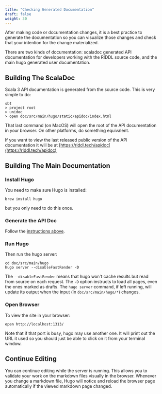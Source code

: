 ```yaml
---
title: "Checking Generated Documentation"
draft: false
weight: 30
---
```


After making code or documentation changes, it is a best practice to
generate the documentation so you can visualize those changes and check 
that your intention for the change materialized.

There are two kinds of documentation: scaladoc generated API documentation
for developers working with the RIDDL source code, and the main 
hugo generated user documentation. 

## Building The ScalaDoc
Scala 3 API documentation is generated from the source code. This is very
simple to do: 
```shell
sbt
> project root
> unidoc
> open doc/src/main/hugo/static/apidoc/index.html
```
That last command (on MacOS) will open the root of the API documentation 
in your browser. On other platforms, do something equivalent.

If you want to view the last released public version of the API
documentation it will be at [https://riddl.tech/apidoc](https://riddl.tech/apidoc)

## Building The Main Documentation

### Install Hugo
You need to make sure Hugo is installed:
```shell
brew install hugo  
```
but you only need to do this once. 

### Generate the API Doc
Follow the [instructions above](#building-the-scaladoc).

### Run Hugo
Then run the hugo server:
```shell
cd doc/src/main/hugo
hugo server --disableFastRender -D
```
The `--disableFastRender` means that hugo won't cache results but read from
source on each request. The `-D` option instructs to load all pages, even
the ones marked as drafts. The `hugo server` command, if left running, will
update its output when the input (in `doc/src/main/hugo/*`) changes. 

### Open Browser
To view the site in your browser:
```shell
open http://localhost:1313/
```
Note that if that port is busy, hugo may use another one. It will print
out the URL it used so you should just be able to click on it from your
terminal window. 

## Continue Editing
You can continue editing while the server is running. This allows you to
validate your work on the markdown files visually in the browser. Whenever
you change a markdown file, Hugo will notice and reload the browser page 
automatically if the viewed markdown page changed. 
